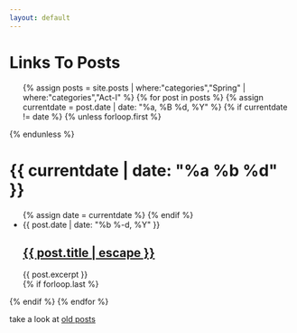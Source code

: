 ```yaml
---
layout: default
---
```


<style>
  ul.post-list {

  }
  ul.post-list>ul>li {
    display: inline-block;
    border: dotted 0.2em #444;
    border-radius: 0.4em;
    padding: 1em;
    max-width: 14em;
  }
  .link-list>li {
    box-sizing: border-box;
  }
</style>

<div class="home">
  <h1 class="page-heading">Links To Posts</h1>
  <ul class="post-list link-list">
    {% assign posts = site.posts | where:"categories","Spring" | where:"categories","Act-I" %}
    {% for post in posts %}
      {% assign currentdate = post.date | date: "%a, %B %d, %Y" %}
      {% if currentdate != date %}
      {% unless forloop.first %}</ul>{% endunless %}
      <h1>{{ currentdate | date: "%a %b %d" }}</h1>
      <ul>
      {% assign date = currentdate %}
      {% endif %}
      <li>
        <span class="post-meta">{{ post.date | date: "%b %-d, %Y" }}</span>
        <h2>
          <a class="post-link" href="{{ post.url | prepend: site.baseurl }}">
            {{ post.title | escape }}
          </a>
        </h2>
        <span>
          {{ post.excerpt }}
        </span>
      </li>
      {% if forloop.last %}</ul>{% endif %}
    {% endfor %}
  </ul>
</div>

  <p>take a look at <a href="{{ "/archive-2016-fall/" | prepend: site.baseurl }}">old posts</a></p>
